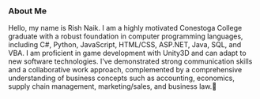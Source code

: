### About Me
Hello, my name is Rish Naik. I am a highly motivated Conestoga College graduate with a robust foundation in computer programming languages, including C#, Python, JavaScript, HTML/CSS, ASP.NET, Java, SQL, and VBA. I am proficient in game development with Unity3D and can adapt to new software technologies. I've demonstrated strong communication skills and a collaborative work approach, complemented by a comprehensive understanding of business concepts such as accounting, economics, supply chain management, marketing/sales, and business law.👋

<!--
**RishDog001/RishDog001** is a ✨ _special_ ✨ repository because its `README.md` (this file) appears on your GitHub profile.

Here are some ideas to get you started:

- 🔭 I’m currently working on ...
- 🌱 I’m currently learning ...
- 👯 I’m looking to collaborate on ...
- 🤔 I’m looking for help with ...
- 💬 Ask me about ...
- 📫 How to reach me: ...
- 😄 Pronouns: ...
- ⚡ Fun fact: ...
-->
